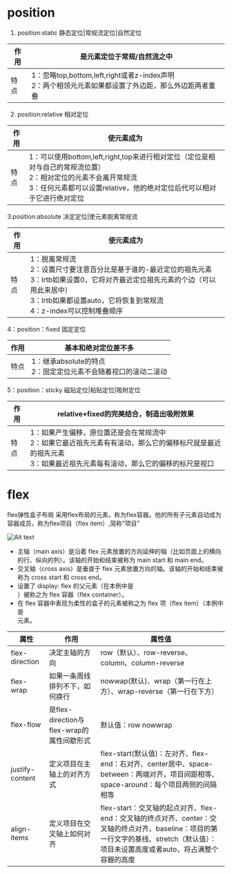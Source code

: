 # position
1. position:static 静态定位|常规流定位|自然定位

| 作用 | 是元素定位于常规/自然流之中 | 
| -------- | -------- |
| 特点    | 1：忽略top,bottom,left,right或者z-index声明<br/>2：两个相领元元素如果都设置了外边距，那么外边距两者重叠|

2. position:relative 相对定位

|作用|使元素成为|
| -------- | -------- |
| 特点    | 1：可以使用bottom,left,right,top来进行相对定位（定位是相对与自己的常规流位置）<br/>2：相对定位的元素不会离开常规流<br>3：任何元素都可以设置relative，他的绝对定位后代可以相对于它进行绝对定位|

3.position:absolute 决定定位|使元素脱离常规流

|作用|使元素成为|
| -------- | -------- |
| 特点    | 1：脱离常规流<br/>2：设置尺寸要注意百分比是基于谁的-最近定位的祖先元素<br/>3：lrtb如果设置0，它将对齐最近定位祖先元素的个边（可以用此来居中）<br/>3：lrtb如果都设置auto，它将恢复到常规流<br/>4：z-index可以控制堆叠顺序|

4：position：fixed 固定定位

|作用|基本和绝对定位差不多|
| -------- | -------- |
|特点|1：继承absolute的特点<br/>2：固定定位元素不会随着视口的滚动二滚动|

5：position：sticky 磁贴定位|粘贴定位|吸附定位

|作用|relative+fixed的完美结合，制造出吸附效果|
| -------- | -------- |
|特点|1：如果产生偏移，原位置还是会在常规流中<br/>2：如果它最近祖先元素有有滚动，那么它的偏移标尺就是最近的祖先元素<br/>3：如果最近祖先元素每有滚动，那么它的偏移的标尺是视口|
# flex
flex弹性盒子布局
采用flex布局的元素，称为flex容器。他的所有子元素自动成为容器成员，称为flex项目（flex item）,简称“项目”

![Alt text](https://ws1.sinaimg.cn/large/6ca89370gy1fto7tbovnuj20fn099q3f.jpg) 
* 主轴（main axis）是沿着 flex 元素放置的方向延伸的轴（比如页面上的横向的行、纵向的列）。该轴的开始和结束被称为 main start 和 main end。
* 交叉轴（cross axis）是垂直于 flex 元素放置方向的轴。该轴的开始和结束被称为 cross start 和 cross end。
* 设置了 display: flex 的父元素（在本例中是 <section>）被称之为 flex 容器（flex container）。
* 在 flex 容器中表现为柔性的盒子的元素被称之为 flex 项（flex item）（本例中是 <article> 元素。

|属性|作用|属性值|
| -------- | -------- | -------- |
|flex-direction|决定主轴的方向|row（默认）、row-reverse、column、column-reverse|
|flex-wrap|如果一条周线排列不下，如何换行|nowwap(默认)、wrap（第一行在上方）、wrap-reverse（第一行在下方）|
|flex-flow|是flex-direction与flex-wrap的属性间歇形式|默认值：row nowwrap|
|justify-content|定义项目在主轴上的对齐方式|flex-start(默认值)：左对齐、flex-end：右对齐、center居中、space-between：两端对齐，项目间距相等、space-around：每个项目两侧的间隔相等|
|align-items|定义项目在交叉轴上如何对齐|flex-start：交叉轴的起点对齐、flex-end：交叉轴的终点对齐、center：交叉轴的终点对齐、baseline：项目的第一行文字的基线、stretch（默认值）：项目未设置高度或者auto，将占满整个容器的高度|
